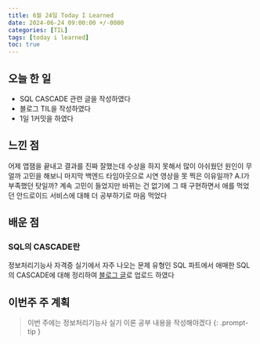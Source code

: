 ```yaml
---
title: 6월 24일 Today I Learned
date: 2024-06-24 09:00:00 +/-0000
categories: [TIL]
tags: [today i learned]
toc: true
---
```


## 오늘 한 일

* SQL CASCADE 관련 글을 작성하였다
* 블로그 TIL을 작성하였다
* 1일 1커밋을 하였다

## 느낀 점

어제 앱잼을 끝내고 결과를 진짜 잘했는데 수상을 하지 못해서 많이 아쉬웠던 원인이 무얼까 고민을 해보니
마지막 백엔드 타임아웃으로 시연 영상을 못 찍은 이유일까? A.I가 부족했던 탓일까? 계속 고민이 들었지만 바뀌는 건 없기에 그 때 구현하면서 애를 먹었던 안드로이드 서비스에 대해 더 공부하기로 마음 먹었다

## 배운 점

### SQL의 CASCADE란

정보처리기능사 자격증 실기에서 자주 나오는 문제 유형인 SQL 파트에서 애매한 SQL의 CASCADE에 대해 정리하여 [블로그 글](https://jangwoojun.github.io/posts/SQL%EC%9D%98-cascade%EB%9E%80/)로 업로드 하였다

## 이번주 주 계획

> 이번 주에는 정보처리기능사 실기 이론 공부 내용을 작성해야겠다
{: .prompt-tip }

